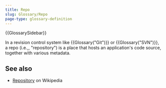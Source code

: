 ```yaml
---
title: Repo
slug: Glossary/Repo
page-type: glossary-definition
---
```


{{GlossarySidebar}}

In a revision control system like {{Glossary("Git")}} or {{Glossary("SVN")}}, a repo (i.e.,, "repository") is a place that hosts an application's code source, together with various metadata.

## See also

- [Repository](https://en.wikipedia.org/wiki/Repository_%28revision_control%29) on Wikipedia
